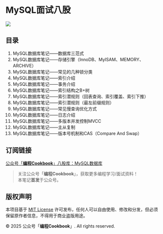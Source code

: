# MySQL面试八股
![](https://github.com/CodingCookbook/MySQL/blob/main/File/gzh.png)

## 目录
1. MySQL数据库笔记——数据库三范式  
2. MySQL数据库笔记——存储引擎（InnoDB、MyISAM、MEMORY、ARCHIVE）  
3. MySQL数据库笔记——常见的几种锁分类  
4. MySQL数据库笔记——索引介绍  
5. MySQL数据库笔记——事务介绍  
6. MySQL数据库笔记——索引结构之B+树  
7. MySQL数据库笔记——索引潜规则（回表查询、索引覆盖、索引下推）  
8. MySQL数据库笔记——索引潜规则（最左前缀规则）  
9. MySQL数据库笔记——常见慢查询优化方式  
10. MySQL数据库笔记——日志介绍  
11. MySQL数据库笔记——多版本并发控制MVCC  
12. MySQL数据库笔记——主从复制  
13. MySQL数据库笔记——版本号机制和CAS（Compare And Swap）  

## 订阅链接
[公众号「**编程Cookbook**」八股库：MySQL数据库](https://mp.weixin.qq.com/mp/appmsgalbum?__biz=MzA4Mzc2ODc2Ng==&action=getalbum&album_id=3863027493087100937&scene=173&sessionid=1740491728&enterid=1740491801&from_msgid=2247484754&from_itemidx=1&count=3&nolastread=1#wechat_redirect)


> 关注公众号「**编程Cookbook**」，获取更多编程学习/面试资料！  
> 本笔记**首发**于公众号。

## 版权声明

本项目基于 [MIT License](./LICENSE) 许可发布，任何人可以自由使用、修改和分发，但必须保留原作者信息，不得用于商业盗版用途。

© 2025 公众号「**编程Cookbook**」. All rights reserved.
